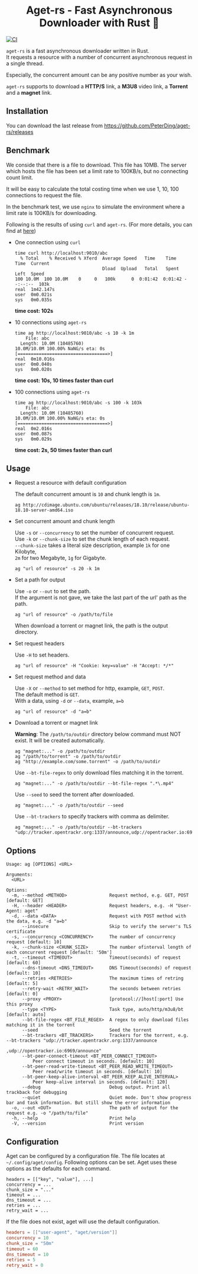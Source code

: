<h1 align="center">Aget-rs - Fast Asynchronous Downloader with Rust 🦀</h1>

[![CI](https://github.com/PeterDing/aget-rs/actions/workflows/ci.yml/badge.svg)](https://github.com/PeterDing/aget-rs/actions/workflows/ci.yml)

`aget-rs` is a fast asynchronous downloader written in Rust.  
It requests a resource with a number of concurrent asynchronous request in a single thread.

Especially, the concurrent amount can be any positive number as your wish.

`aget-rs` supports to download a **HTTP/S** link, a **M3U8** video link, a **Torrent** and a **magnet** link.

## Installation

You can download the last release from https://github.com/PeterDing/aget-rs/releases

## Benchmark

We conside that there is a file to download. This file has 10MB.
The server which hosts the file has been set a limit rate to 100KB/s, but no connecting count limit.

It will be easy to calculate the total costing time when we use 1, 10, 100 connections to request the file.

In the benchmark test, we use `nginx` to simulate the environment where a limit rate is 100KB/s for downloading.

Following is the results of using `curl` and `aget-rs`. (For more details, you can find at [here](ci/benchmark.bash))

- One connection using `curl`

  ```
  time curl http://localhost:9010/abc
    % Total    % Received % Xferd  Average Speed   Time    Time     Time  Current
                                   Dload  Upload   Total   Spent    Left  Speed
  100 10.0M  100 10.0M    0     0   100k      0  0:01:42  0:01:42 --:--:--  103k
  real	1m42.147s
  user	0m0.021s
  sys	0m0.035s
  ```

  **time cost: 102s**

- 10 connections using `aget-rs`

  ```
  time ag http://localhost:9010/abc -s 10 -k 1m
      File: abc
    Length: 10.0M (10485760)
  10.0M/10.0M 100.00% NaNG/s eta: 0s        [==================================>]
  real	0m10.016s
  user	0m0.040s
  sys	0m0.020s
  ```

  **time cost: 10s, 10 times faster than curl**

- 100 connections using `aget-rs`

  ```
  time ag http://localhost:9010/abc -s 100 -k 103k
      File: abc
    Length: 10.0M (10485760)
  10.0M/10.0M 100.00% NaNG/s eta: 0s        [==================================>]
  real	0m2.016s
  user	0m0.087s
  sys	0m0.029s
  ```

  **time cost: 2s, 50 times faster than curl**

## Usage

- Request a resource with default configuration

  The default concurrent amount is `10` and chunk length is `1m`.

  ```shell
  ag http://cdimage.ubuntu.com/ubuntu/releases/18.10/release/ubuntu-18.10-server-amd64.iso
  ```

- Set concurrent amount and chunk length

  Use `-s` or `--concurrency` to set the number of concurrent request.  
   Use `-k` or `--chunk-size` to set the chunk length of each request.  
   `--chunk-size` takes a literal size description, example `1k` for one Kilobyte,  
   `2m` for two Megabyte, `1g` for Gigabyte.

  ```shell
  ag "url of resource" -s 20 -k 1m
  ```

- Set a path for output

  Use `-o` or `--out` to set the path.  
   If the argument is not gave, we take the last part of the url' path as the path.

  ```shell
  ag "url of resource" -o /path/to/file
  ```

  When download a torrent or magnet link, the path is the output directory.

- Set request headers

  Use `-H` to set headers.

  ```shell
  ag "url of resource" -H "Cookie: key=value" -H "Accept: */*"
  ```

- Set request method and data

  Use `-X` or `--method` to set method for http, example, `GET`, `POST`.  
   The default method is `GET`.  
   With a data, using `-d` or `--data`, example, `a=b`

  ```shell
  ag "url of resource" -d "a=b"
  ```

- Download a torrent or magnet link

  **Warning**: The `/path/to/outdir` directory below command must NOT exist. It will be created automatically.

  ```shell
  ag "magnet:..." -o /path/to/outdir
  ag "/path/to/torrent" -o /path/to/outdir
  ag "http://example.com/some.torrent" -o /path/to/outdir
  ```

  Use `--bt-file-regex` to only download files matching it in the torrent.

  ```shell
  ag "magnet:..." -o /path/to/outdir --bt-file-regex ".*\.mp4"
  ```

  Use `--seed` to seed the torrent after downloaded.

  ```shell
  ag "magnet:..." -o /path/to/outdir --seed
  ```

  Use `--bt-trackers` to specify trackers with comma as delimiter.

  ```shell
  ag "magnet:..." -o /path/to/outdir --bt-trackers "udp://tracker.opentrackr.org:1337/announce,udp://opentracker.io:6969/announce"
  ```

## Options

```
Usage: ag [OPTIONS] <URL>

Arguments:
  <URL>

Options:
  -m, --method <METHOD>                Request method, e.g. GET, POST [default: GET]
  -H, --header <HEADER>                Request headers, e.g. -H "User-Agent: aget"
  -d, --data <DATA>                    Request with POST method with the data, e.g. -d "a=b"
      --insecure                       Skip to verify the server's TLS certificate
  -s, --concurrency <CONCURRENCY>      The number of concurrency request [default: 10]
  -k, --chunk-size <CHUNK_SIZE>        The number ofinterval length of each concurrent request [default: '50m']
  -t, --timeout <TIMEOUT>              Timeout(seconds) of request [default: 60]
      --dns-timeout <DNS_TIMEOUT>      DNS Timeout(seconds) of request [default: 10]
      --retries <RETRIES>              The maximum times of retring [default: 5]
      --retry-wait <RETRY_WAIT>        The seconds between retries [default: 0]
      --proxy <PROXY>                  [protocol://]host[:port] Use this proxy
      --type <TYPE>                    Task type, auto/http/m3u8/bt [default: auto]
      --bt-file-regex <BT_FILE_REGEX>  A regex to only download files matching it in the torrent
      --seed                           Seed the torrent
      --bt-trackers <BT_TRACKERS>      Trackers for the torrent, e.g. --bt-trackers "udp://tracker.opentrackr.org:1337/announce
                                       ,udp://opentracker.io:6969/announce"
      --bt-peer-connect-timeout <BT_PEER_CONNECT_TIMEOUT>
          Peer connect timeout in seconds. [default: 10]
      --bt-peer-read-write-timeout <BT_PEER_READ_WRITE_TIMEOUT>
          Peer read/write timeout in seconds. [default: 10]
      --bt-peer-keep-alive-interval <BT_PEER_KEEP_ALIVE_INTERVAL>
          Peer keep-alive interval in seconds. [default: 120]
      --debug                          Debug output. Print all trackback for debugging
      --quiet                          Quiet mode. Don't show progress bar and task information. But still show the error information
  -o, --out <OUT>                      The path of output for the request e.g. -o "/path/to/file"
  -h, --help                           Print help
  -V, --version                        Print version
```

## Configuration

Aget can be configured by a configuration file. The file locates at `~/.config/aget/config`.
Following options can be set. Aget uses these options as the defaults for each command.

```
headers = [["key", "value"], ...]
concurrency = ...
chunk_size = "..."
timeout = ...
dns_timeout = ...
retries = ...
retry_wait = ...
```

If the file does not exist, aget will use the default configuration.

```toml
headers = [["user-agent", "aget/version"]]
concurrency = 10
chunk_size = "50m"
timeout = 60
dns_timeout = 10
retries = 5
retry_wait = 0
```
